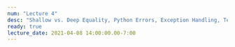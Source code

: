 ```yaml
---
num: "Lecture 4"
desc: "Shallow vs. Deep Equality, Python Errors, Exception Handling, Testing"
ready: true
lecture_date: 2021-04-08 14:00:00.00-7:00
---
```

